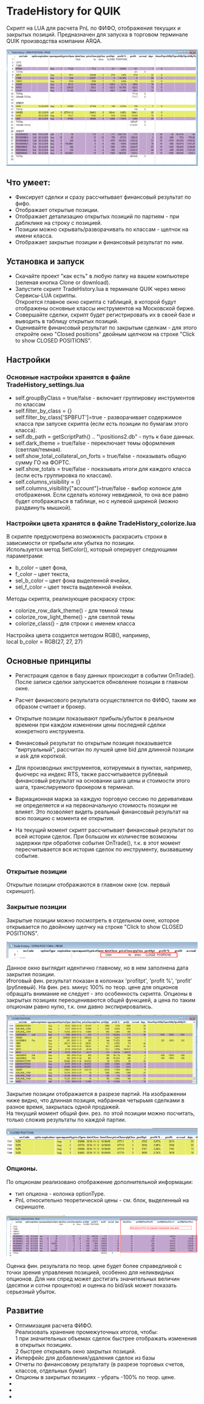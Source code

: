 # TradeHistory for QUIK
Скрипт на LUA для расчета PnL по ФИФО, отображения текущих и закрытых позиций.
Предназначен для запуска в торговом терминале QUIK производства компании ARQA.

![Главное окно](docs/pic02-baseView.png "главное окно")

## Что умеет:
  * Фиксирует сделки и сразу рассчитывает финансовый результат по фифо.
  * Отображает открытые позиции.
  * Отображает детализацию открытых позиций по партиям - при даблклике на строку с позицией.
  * Позиции можно скрывать/разворачивать по классам - щелчок на имени класса.
  * Отображает закрытые позиции и финансовый результат по ним.

## Установка и запуск

  * Скачайте проект "как есть" в любую папку на вашем компьютере (зеленая кнопка Clone or download).  
  * Запустите скрипт TradeHistory.lua в терминале QUIK через меню Сервисы-LUA скрипты.  
  Откроется главное окно скрипта с таблицей, в которой будут отображены основные классы инструментов на Московской бирже.  
  * Совершайте сделки, скрипт будет регистрировать их в своей базе и выводить в таблицу открытых позиций.  
  * Оценивайте финансовый результат по закрытым сделкам - для этого откройте окно "Closed positions" двойным щелчком на строке "Click to show CLOSED POSITIONS".  

## Настройки

### Основные настройки хранятся в файле TradeHistory_settings.lua  

  * self.groupByClass = true/false - включает группировку инструментов по классам  
  * self.filter_by_class = {}  
	self.filter_by_class['SPBFUT']=true - разворачивает содержимое класса при запуске скрипта (если есть позиции по бумагам этого класса).  
  * self.db_path = getScriptPath() .. "\\positions2.db" - путь к базе данных.  
  * self.dark_theme = true/false - переключает темы оформления (светлая/темная).  
  * self.show_total_collateral_on_forts = true/false - показывать общую сумму ГО на ФОРТС.  
  * self.show_totals = true/false - показывать итоги для каждого класса (если есть группировка по классам).  
  * self.columns_visibility = {}  
    self.columns_visibility["account"]=true/false - выбор колонок для отображения. Если сделать колонку невидимой, то она все равно будет отображаться в таблице, но с нулевой шириной (можно раздвинуть мышкой).  
	
### Настройки цвета хранятся в файле TradeHistory_colorize.lua  

  В скрипте предусмотрена возможность раскрасить строки в зависимости от прибыли или убытка по позиции.  
  Используется метод SetColor(), который оперирует следующими параметрами:  
  * b_color – цвет фона, 
  * f_color – цвет текста, 
  * sel_b_color – цвет фона выделенной ячейки, 
  * sel_f_color – цвет текста выделенной ячейки.	
	
  Методы скрипта, реализующие раскраску строк:
  * colorize_row_dark_theme() 	- для темной темы  
  * colorize_row_light_theme() 	- для светлой темы  
  * colorize_class() 			- для строки с именем класса

  Настройка цвета создается методом RGB(), например,  
      local b_color = RGB(27, 27, 27)  
	
## Основные принципы

  * Регистрация сделок в базу данных происходит в событии OnTrade(). После записи сделки запускается обновление позиции в главном окне.  
  * Расчет финансового результата осуществляется по ФИФО, таким же образом считает и брокер.  
  * Открытые позиции показывают прибыль/убыток в реальном времени при каждом изменении цены последней сделки конкретного инструмента.  
  * Финансовый результат по открытым позиция показывается "виртуальный", рассчитан по лучшей цене bid для длинной позиции и ask для короткой.  
  * Для производных инструментов, котируемых в пунктах, например, фьючерс на индекс RTS, также рассчитывается рублевый финансовый результат на основании шага цены и стоимости этого шага, транслируемого брокером в терминал.  
  * Вариационная маржа за каждую торговую сессию по деривативам не определяется и на первоначальную стоимость позиции не влияет. Это позволяет видеть реальный финансовый результат на всю позицию с момента ее открытия.  
  
  * На текущий момент скрипт рассчитывает финансовый результат по всей истории сделок. При большом их количестве возможны задержки при обработке события OnTrade(), т.к. в этот момент пересчитывается вся история сделок по инструменту, вызвавшему событие.  
  
### Открытые позиции
  
  Открытые позиции отображаются в главном окне (см. первый скриншот).  
  
### Закрытые позиции
  
  Закрытые позиции можно посмотреть в отдельном окне, которое открывается по двойному щелчку на строке "Click to show CLOSED POSITIONS".  
  
  ![clickClosed](docs/pic06-clickClosed.png "clickClosed")
  
  Данное окно выглядит идентично главному, но в нем заполнена дата закрытия позиции.  
  Итоговый фин. результат показан в колонках 'profitpt', 'profit %', 'profit' (рублевый).  На фин. рез. минус 100% по теор. цене для опционов обращать 
  внимание не следует - это особенность скрипта. Опционы в закрытых позициях переоцениваются общей функцией, 
  а цена по таким опционам равно нулю, т.к. они давно экспирировались.  
  
  ![closedPos](docs/pic04-closedPos.png "closedPos")
  
  Закрытие позиции отображается в разрезе партий.  На изображении ниже видно, что длинная позиция, набранная четырьмя сделками в разное время, закрылась одной продажей.  
  На текущий момент общий фин. рез. по этой позиции можно посчитать, только сложив результаты по каждой партии.  
  
  ![closedPortion](docs/pic05-closedPortion.png "closedPortion")

### Опционы.
  
  По опционам реализовано отображение дополнительной информации:
  - тип опциона - колонка optionType.  
  - PnL относительно теоретической цены - см. блок, выделенный на скриншоте.  
  
  ![опционы](docs/pic03-optionsTheorPrice.png "опционы")
  
  Оценка фин. результата по теор. цене будет более справедливой с точки зрения управления позицией, особенно для неликвидных опционов.
  Для них спред может достигать значительных величин (десятки и сотни процентов) и оценка по bid/ask может показать серьезный убыток.  
  
  
## Развитие

  * Оптимизация расчета ФИФО.  
    Реализовать хранение промежуточных итогов, чтобы:  
	  1 при значительных объемах сделок быстрее отображать изменения в открытых позициях.  
	  2 быстрее открывать окно закрытых позиций.  
  * Интерфейс для добавления/удаления сделок из базы
  * Отчеты по финансовому результату (в разрезе торговых счетов, классов, отдельных бумаг)
  * Опционы в закрытых позициях - убрать -100% по теор. цене.
  *
  *
  *
  